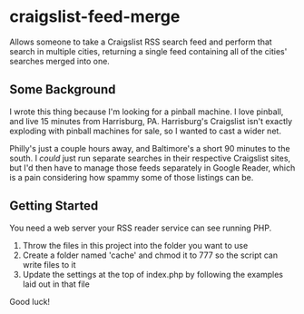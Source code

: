 craigslist-feed-merge
=====================

Allows someone to take a Craigslist RSS search feed and perform that search in multiple cities, returning a single feed containing all of the cities' searches merged into one.

Some Background
---------------

I wrote this thing because I'm looking for a pinball machine.  I love pinball, and live 15 minutes from Harrisburg, PA.  Harrisburg's Craigslist isn't exactly exploding with pinball machines for sale, so I wanted to cast a wider net. 

Philly's just a couple hours away, and Baltimore's a short 90 minutes to the south.  I *could* just run separate searches in their respective Craigslist sites, but I'd then have to manage those feeds separately in Google Reader, which is a pain considering how spammy some of those listings can be.

Getting Started
---------------
You need a web server your RSS reader service can see running PHP.  

1. Throw the files in this project into the folder you want to use
2. Create a folder named 'cache' and chmod it to 777 so the script can write files to it
3. Update the settings at the top of index.php by following the examples laid out in that file

Good luck!